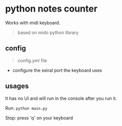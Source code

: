 # python notes counter

Works with midi keyboard.

> based on mido python library 

## config

> config.yml file 

- configure the seiral port the keyboard uses

## usages
It has no UI and will run in the console after you run it.


Run: `python main.py`

Stop: press 'q' on your keyboard

